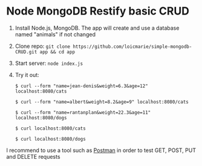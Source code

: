 # Node MongoDB Restify basic CRUD
1. Install Node.js, MongoDB. The app will create and use a database named "animals" if not changed
2. Clone repo: `git clone https://github.com/loicmarie/simple-mongodb-CRUD.git app && cd app`
3. Start server: `node index.js`
4. Try it out:

    `$ curl --form "name=jean-denis&weight=6.3&age=12" localhost:8080/cats`

    `$ curl --form "name=albert&weight=8.2&age=9" localhost:8080/cats`

    `$ curl --form "name=rantanplan&weight=22.3&age=11" localhost:8080/dogs`

    `$ curl localhost:8080/cats`

    `$ curl localhost:8080/dogs`

I recommend to use a tool such as [Postman](https://chrome.google.com/webstore/detail/postman/fhbjgbiflinjbdggehcddcbncdddomop) in order to test GET, POST, PUT and DELETE requests
